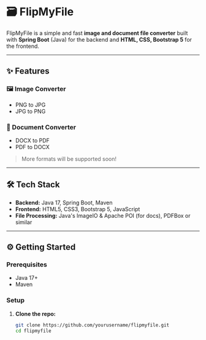 # 🗃️ FlipMyFile

FlipMyFile is a simple and fast **image and document file converter** built with **Spring Boot** (Java) for the backend and **HTML, CSS, Bootstrap 5** for the frontend.

---

## ✨ Features

### 🖼️ Image Converter
- PNG to JPG
- JPG to PNG

### 📄 Document Converter
- DOCX to PDF
- PDF to DOCX

> More formats will be supported soon!

---

## 🛠️ Tech Stack

- **Backend:** Java 17, Spring Boot, Maven
- **Frontend:** HTML5, CSS3, Bootstrap 5, JavaScript
- **File Processing:** Java's ImageIO & Apache POI (for docs), PDFBox or similar

---

## ⚙️ Getting Started

### Prerequisites
- Java 17+
- Maven

### Setup

1. **Clone the repo:**
   ```bash
   git clone https://github.com/yourusername/flipmyfile.git
   cd flipmyfile

